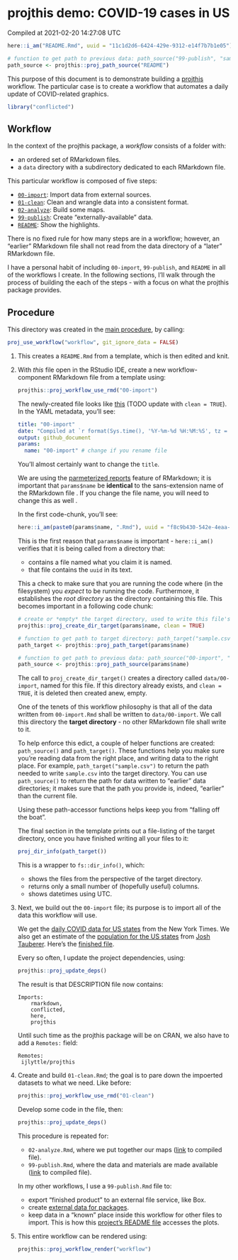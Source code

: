 projthis demo: COVID-19 cases in US
================
Compiled at 2021-02-20 14:27:08 UTC

``` r
here::i_am("README.Rmd", uuid = "11c1d2d6-6424-429e-9312-e14f7b7b1e05")

# function to get path to previous data: path_source("99-publish", "sample.csv")
path_source <- projthis::proj_path_source("README")
```

This purpose of this document is to demonstrate building a
[projthis](https://ijlyttle.github.io/projthis/) workflow. The
particular case is to create a workflow that automates a daily update of
COVID-related graphics.

``` r
library("conflicted")
```

## Workflow

In the context of the projthis package, a *workflow* consists of a
folder with:

-   an ordered set of RMarkdown files.
-   a `data` directory with a subdirectory dedicated to each RMarkdown
    file.

This particular workflow is composed of five steps:

-   [`00-import`](00-import.md): Import data from external sources.
-   [`01-clean`](01-clean.md): Clean and wrangle data into a consistent
    format.
-   [`02-analyze`](02-analyze.md): Build some maps.
-   [`99-publish`](99-publish.md): Create “externally-available” data.
-   [`README`](README.md): Show the highlights.

There is no fixed rule for how many steps are in a workflow; however, an
“earlier” RMarkdown file shall not read from the data directory of a
“later” RMarkdown file.

I have a personal habit of including `00-import`, `99-publish`, and
`README` in all of the workflows I create. In the following sections,
I’ll walk through the process of building the each of the steps - with a
focus on what the projthis package provides.

## Procedure

This directory was created in the [main procedure](../README.md), by
calling:

``` r
proj_use_workflow("workflow", git_ignore_data = FALSE)
```

1.  This creates a `README.Rmd` from a template, which is then edited
    and knit.

2.  With *this* file open in the RStudio IDE, create a new
    workflow-component RMarkdown file from a template using:

    ``` r
    projthis::proj_workflow_use_rmd("00-import")
    ```

    The newly-created file looks like
    [this](https://github.com/ijlyttle/covidStates/blob/5acbfc5bc1c898c1210455f2c921732e100069a7/workflow/00-import.Rmd)
    (TODO update with `clean = TRUE`). In the YAML metadata, you’ll see:

    ``` yaml
    title: "00-import"
    date: "Compiled at `r format(Sys.time(), '%Y-%m-%d %H:%M:%S', tz = 'UTC')` UTC"
    output: github_document
    params:
      name: "00-import" # change if you rename file
    ```

    You’ll almost certainly want to change the `title`.

    We are using the [parmeterized
    reports](https://bookdown.org/yihui/rmarkdown/parameterized-reports.html)
    feature of RMarkdown; it is important that `params$name` be
    **identical** to the sans-extension name of the RMarkdown file . If
    you change the file name, you will need to change this as well .

    In the first code-chunk, you’ll see:

    ``` r
    here::i_am(paste0(params$name, ".Rmd"), uuid = "f8c9b430-542e-4eaa-b315-bad86866aa06")
    ```

    This is the first reason that `params$name` is important -
    `here::i_am()` verifies that it is being called from a directory
    that:

    -   contains a file named what you claim it is named.
    -   that file contains the `uuid` in its text.

    This a check to make sure that you are running the code where (in
    the filesystem) you *expect* to be running the code. Furthermore, it
    establishes the *root directory* as the directory containing this
    file. This becomes important in a following code chunk:

    ``` r
    # create or *empty* the target directory, used to write this file's data: 
    projthis::proj_create_dir_target(params$name, clean = TRUE)

    # function to get path to target directory: path_target("sample.csv")
    path_target <- projthis::proj_path_target(params$name)

    # function to get path to previous data: path_source("00-import", "sample.csv")
    path_source <- projthis::proj_path_source(params$name)
    ```

    The call to `proj_create_dir_target()` creates a directory called
    `data/00-import`, named for this file. If this directory already
    exists, and `clean = TRUE`, it is deleted then created anew, empty.

    One of the tenets of this workflow philosophy is that all of the
    data written from `00-import.Rmd` shall be written to
    `data/00-import`. We call this directory the **target directory** -
    no other RMarkdown file shall write to it.

    To help enforce this edict, a couple of helper functions are
    created: `path_source()` and `path_target()`. These functions help
    you make sure you’re reading data from the right place, and writing
    data to the right place. For example, `path_target("sample.csv")` to
    return the path needed to write `sample.csv` into the target
    directory. You can use `path_source()` to return the path for data
    written to “earlier” data directories; it makes sure that the path
    you provide is, indeed, “earlier” than the current file.

    Using these path-accessor functions helps keep you from “falling off
    the boat”.

    The final section in the template prints out a file-listing of the
    target directory, once you have finished writing all your files to
    it:

    ``` r
    proj_dir_info(path_target())
    ```

    This is a wrapper to `fs::dir_info()`, which:

    -   shows the files from the perspective of the target directory.
    -   returns only a small number of (hopefully useful) columns.
    -   shows datetimes using UTC.

3.  Next, we build out the `00-import` file; its purpose is to import
    all of the data this workflow will use.

    We get the [daily COVID data for US
    states](https://github.com/nytimes/covid-19-data/blob/master/us-states.csv)
    from the New York Times. We also get an estimate of the [population
    for the US
    states](https://github.com/JoshData/historical-state-population-csv/blob/primary/historical_state_population_by_year.csv)
    from [Josh Tauberer](https://github.com/JoshData). Here’s the
    [finished
    file](https://github.com/ijlyttle/covidStates/blob/main/workflow/00-import.Rmd).

    Every so often, I update the project dependencies, using:

    ``` r
    projthis::proj_update_deps()
    ```

    The result is that DESCRIPTION file now contains:

        Imports: 
            rmarkdown,
            conflicted,
            here,
            projthis

    Until such time as the projthis package will be on CRAN, we also
    have to add a `Remotes:` field:

        Remotes:
         ijlyttle/projthis

4.  Create and build `01-clean.Rmd`; the goal is to pare down the
    impoerted datasets to what we need. Like before:

    ``` r
    projthis::proj_workflow_use_rmd("01-clean")
    ```

    Develop some code in the file, then:

    ``` r
    projthis::proj_update_deps()
    ```

    This procedure is repeated for:

    -   `02-analyze.Rmd`, where we put together our maps
        ([link](https://github.com/ijlyttle/covidStates/blob/workflow-analyze/workflow/02-analyze.md)
        to compiled file).
    -   `99-publish.Rmd`, where the data and materials are made
        available
        ([link](https://github.com/ijlyttle/covidStates/blob/workflow-publish/workflow/99-publish.md)
        to compiled file).

    In my other workflows, I use a `99-publish.Rmd` file to:

    -   export “finished product” to an external file service, like Box.
    -   create [external data for
        packages](https://r-pkgs.org/data.html).
    -   keep data in a “known” place inside this workflow for other
        files to import. This is how this [project’s README
        file](https://raw.githubusercontent.com/ijlyttle/covidStates/master/README.md)
        accesses the plots.

5.  This entire workflow can be rendered using:

    ``` r
    projthis::proj_workflow_render("workflow")
    ```
